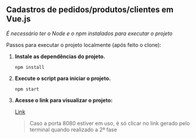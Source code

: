##  Cadastros de pedidos/produtos/clientes em Vue.js

*É necessário ter o Node e o npm instalados para executar o projeto*

Passos para executar o projeto localmente (após feito o clone):

1. **Instale as dependências do projeto.**

   ```shell
   npm install

   ```

2. **Execute o script para iniciar o projeto.**

   ```shell
   npm start
   ```
   
3. **Acesse o link para visualizar o projeto:**

   [Link](http://localhost:8080)

   > Caso a porta 8080 estiver em uso, é só clicar no link gerado pelo terminal quando realizado a 2ª fase
